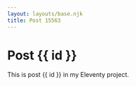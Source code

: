 ```yaml
---
layout: layouts/base.njk
title: Post 15563
---
```


# Post {{ id }}

This is post {{ id }} in my Eleventy project.
